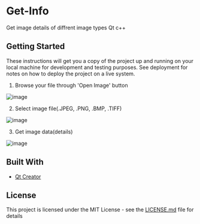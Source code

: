 # Get-Info
Get image details of diffrent image types
Qt
c++

## Getting Started

These instructions will get you a copy of the project up and running on your local machine for development and testing purposes. See deployment for notes on how to deploy the project on a live system.


1. Browse your file through 'Open Image' button

![image](https://user-images.githubusercontent.com/12136571/46522380-3ee02680-c8a0-11e8-8fe6-96d7cde9837b.png)

2. Select image file(.JPEG, .PNG, .BMP, .TIFF)

![image](https://user-images.githubusercontent.com/12136571/46522696-1f95c900-c8a1-11e8-9a9b-c7e724cea90e.png)

3. Get image data(details)

![image](https://user-images.githubusercontent.com/12136571/46523354-173e8d80-c8a3-11e8-84a6-a8537220b384.png)

## Built With

* [Qt Creator](https://www.qt.io/download)

## License

This project is licensed under the MIT License - see the [LICENSE.md](LICENSE.md) file for details

